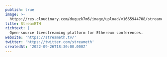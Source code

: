 ```yaml
---
publish: true
image: >-
  https://res.cloudinary.com/duquzk7m6/image/upload/v1665944708/streameth_fsopxq.png
title: StreamETH
richtext: |
  Open-source livestreaming platform for Ethereum conferences.
website: 'https://streameth.tv/'
twitter: 'https://twitter.com/streameth'
createdAt: '2022-09-26T18:30:00.000Z'
---
```


